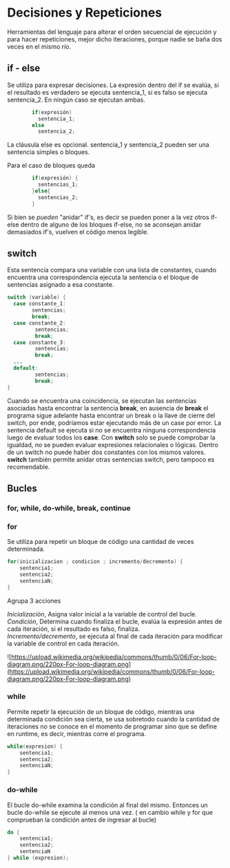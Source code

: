 
# Decisiones y Repeticiones

Herramientas del lenguaje para alterar el orden secuencial de ejecución y para hacer repeticiones, mejor dicho iteraciones, porque nadie se baña dos veces en el mismo río. 

## if - else
Se utiliza para expresar decisiones. La expresión dentro del if se evalúa, si el resultado es verdadero se ejecuta sentencia_1, si es falso se ejecuta sentencia_2. En ningún caso se ejecutan ambas.

```Java
        if(expresión)  
          sentencia_1;  
        else  
          sentencia_2;  
```

La cláusula else es opcional. sentencia_1 y sentencia_2 pueden ser una sentencia simples o bloques. 

Para el caso de bloques queda

```Java
        if(expresión) {  
          sentencias_1; 
        }else{  
          sentencias_2;  
        }  
```
        
Si bien se *pueden* "anidar" if's, es decir se pueden poner a la vez otros if-else dentro de alguno de los bloques if-else, no se aconsejan anidar demasiados if's, vuelven el código menos legible.

## switch

Esta sentencia compara una variable con una lista de constantes, cuando encuentra una correspondencia ejecuta la sentencia o el bloque de sentencias asignado a esa constante.

```Java
switch (variable) {  
  case constante_1:  
        sentencias;  
        break;  
  case constante_2:  
         sentencias;  
         break;  
  case constante_3:  
         sentencias;  
         break;  
  ...  
  default:  
         sentencias;  
         break;  
}  
```

Cuando se encuentra una coincidencia, se ejecutan las sentencias asociadas hasta encontrar la sentencia **break**, en ausencia de **break** el programa sigue adelante hasta encontrar un break o la llave de cierre del switch, por ende, podríamos estar ejecutando más de un case por error. La sentencia default se ejecuta si no se encuentra ninguna correspondencia luego de evaluar todos los **case**. Con **switch** solo se puede comprobar la igualdad, no se pueden evaluar expresiones relacionales o lógicas. Dentro de un switch no puede haber dos constantes con los mismos valores. **switch** también permite anidar otras sentencias switch, pero tampoco es recomendable.

## Bucles

### for, while, do-while, break, continue

### for

Se utiliza para repetir un bloque de código una cantidad de veces determinada.

```Java
for(inicializacion ; condicion ; incremento/decremento) {  
    sentencia1;  
    sentencia2;  
    sentenciaN;  
}  
```
Agrupa 3 acciones 

*Inicialización*, Asigna valor inicial a la variable de control del bucle.  
*Condición*, Determina cuando finaliza el bucle, evalúa la expresión antes de cada iteración, si el resultado es falso, finaliza.   
*Incremento/decremento*, se ejecuta al final de cada iteración para modificar la variable de control en cada iteración.  


![https://upload.wikimedia.org/wikipedia/commons/thumb/0/06/For-loop-diagram.png/220px-For-loop-diagram.png](https://upload.wikimedia.org/wikipedia/commons/thumb/0/06/For-loop-diagram.png/220px-For-loop-diagram.png)


### while
Permite repetir la ejecución de un bloque de código, mientras una determinada condición sea cierta, se usa sobretodo cuando la cantidad de iteraciones no se conoce en el momento de programar sino que se define en runtime, es decir, mientras corre el programa.

```Java
while(expresion) {  
    sentencia1;  
    sentencia2;  
    sentenciaN;  
}
```

### do-while
El bucle do-while examina la condición al final del mismo. Entonces un bucle do-while se ejecute al menos una vez. ( en cambio while y for que comprueban la condición antes de ingresar al bucle)

```Java
do {  
    sentencia1;  
    sentencia2;
    sentenciaN  
} while (expresion);  
```




